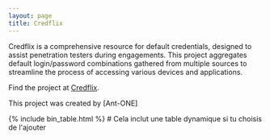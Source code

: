 ```yaml
---
layout: page
title: Credflix
---
```



Credflix is a comprehensive resource for default credentials, designed to assist penetration testers during engagements. This project aggregates default login/password combinations gathered from multiple sources to streamline the process of accessing various devices and applications.

Find the project at [Credflix](https://credflix.github.io).

This project was created by [Ant-ONE]

{% include bin_table.html %}  # Cela inclut une table dynamique si tu choisis de l'ajouter
